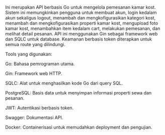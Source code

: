 Ini merupakan API berbasis Go untuk mengelola pemesanan kamar kost. Sistem ini memungkinkan pengguna untuk membuat akun, login kedalam akun sekaligus logout, menambah dan mengkofigurasikan kategori kost, menambah dan mengkofigurasikan properti kamar kost, mengupload foto kamar kost, menambahkan item kedalam cart, melakukan pemesanan, dan melihat detail pesanan.
API ini menggunakan Gin sebagai framework web dan SQLC untuk database. Keamanan berbasis token diterapkan untuk semua route yang dilindungi.

Tools yang digunakan:

Go: Bahasa pemrograman utama.

Gin: Framework web HTTP.

SQLC: Alat untuk menghasilkan kode Go dari query SQL.

PostgreSQL: Basis data untuk menyimpan informasi properti sewa dan pesanan.

JWT: Autentikasi berbasis token.

Swagger: Dokumentasi API.

Docker: Containerisasi untuk memudahkan deployment dan pengujian.

